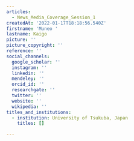 ```yaml
---
articles:
  - News_Media_Coverage_Session_1
createdAt: '2022-01-17T18:18:56.540Z'
firstname: 'Muneo '
lastname: Kaigo
picture: ''
picture_copyright: ''
reference: ''
social_channels:
  google_scholar: ''
  instagram: ''
  linkedin: ''
  mendeley: ''
  orcid_id: ''
  researchgate: ''
  twitter: ''
  website: ''
  wikipedia: ''
titles_and_institutions:
  - institution: University of Tsukuba, Japan
    titles: []

---
```

